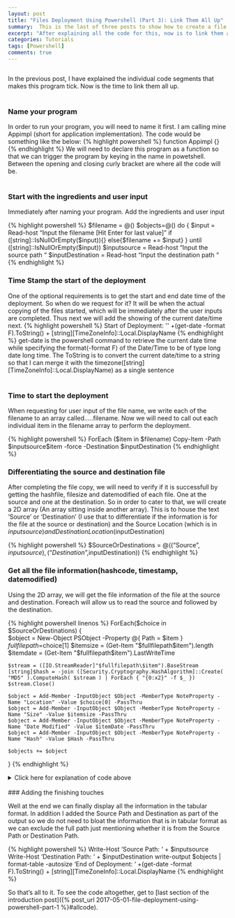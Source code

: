 ```yaml
---
layout: post
title: "Files Deployment Using Powershell (Part 3): Link Them All Up"
summary:  This is the last of three posts to show how to create a file deployment utility with validation using powershell 
excerpt: "After explaining all the code for this, now is to link them all up!"
categories: Tutorials
tags: [Powershell]
comments: true
---
```



<img src="{{ site.baseurl }}/images/Endresultafterenhancement.jpg" alt="">

In the previous post, I have explained the individual code segments that makes this program tick. Now is the time to link them all up.
<br><br>
### Name your program

In order to run your program, you will need to name it first. I am calling mine Appimpl (short for application implementation). The code would be something like the below:
{% highlight powershell %}
function Appimpl {}
{% endhighlight %}
We will need to declare this program as a function so that we can trigger the program by keying in the name in powetshell. Between the opening and closing curly bracket are where all the code will be. 
<br><br>
### Start with the ingredients and user input

Immediately after naming your program. Add the ingredients and user input

{% highlight powershell %}
$filename = @()
$objects=@()
do {
$input = Read-host “Input the filename [Hit Enter for last value]”
if ([string]::IsNullOrEmpty($input)){}
else{$filename += $input}
} until ([string]::IsNullOrEmpty($input))
$inputsource = Read-host “Input the source path “
$inputDestination = Read-host “Input the destination path “
{% endhighlight %}
<br>
### Time Stamp the start of the deployment

One of the optional requirements is to get the start and end date time of the deployment. So when do we request for it? It will be when the actual copying of the files started, which will be immediately after the user inputs are completed. Thus next we will add the showing of the current date/time next. 
{% highlight powershell %}
Start of Deployment: '' +(get-date -format F).ToString() + [string][TimeZoneInfo]::Local.DisplayName
{% endhighlight %}
get-date is the powershell command to retrieve the current date time while  specifying the format(-format F) of the Date/Time to be of type long date long time. The ToString is to convert the current date/time to a string so that I can merge it with the timezone([string][TimeZoneInfo]::Local.DisplayName) as a single sentence
<br><br>
### Time to start the deployment

When requesting for user input of the file name, we write each of the filename to an array called…..filename. Now we will need to call out each individual item in the filename array to perform the deployment.

{% highlight powershell %}
ForEach ($item in $filename)
Copy-Item -Path $inputsource\$item -force -Destination $inputDestination
{% endhighlight %}
<br>
### Differentiating the source and destination file

After completing the file copy, we will need to verify if it is successfull by getting the hashfile, filesize and datemodified of each file. One at the source and one at the destination. So in order to cater to that, we will create a 2D array (An array sitting inside another array). This is to house the text ‘Source’ or ‘Destination’ (I use that to differentiate if the information is for the file at the source or destination) and the Source Location (which is in $inputsource) and Destination Location($inputDestination)

{% highlight powershell %}
$SourceOrDestinations = @((“Source”, $inputsource),(“Destination”,$inputDestination))
{% endhighlight %}
<br>
### Get all the file information(hashcode, timestamp, datemodified)

Using the 2D array, we will get the file information of the file at the source and destination. Foreach will allow us to read the source and followed by the destination.



{% highlight powershell linenos %}
ForEach($choice in $SourceOrDestinations)
{                     
	$object = New-Object PSObject -Property @{ 
		Path = $item
                    }
	$fullfilepath=$choice[1]
	$itemsize = (Get-Item "$fullfilepath\$item").length
	$itemdate = (Get-Item "$fullfilepath\$item").LastWriteTime
 
	$stream = ([IO.StreamReader]"$fullfilepath\$item").BaseStream
	[string]$hash = -join ([Security.Cryptography.HashAlgorithm]::Create( "MD5" ).ComputeHash( $stream ) | ForEach { "{0:x2}" -f $_ })
	$stream.Close()
 
	$object = Add-Member -InputObject $Object -MemberType NoteProperty -Name "Location" -Value $choice[0] -PassThru
	$object = Add-Member -InputObject $Object -MemberType NoteProperty -Name "Size" -Value $itemsize -PassThru
	$object = Add-Member -InputObject $Object -MemberType NoteProperty -Name "Date Modified" -Value $itemDate -PassThru
	$object = Add-Member -InputObject $Object -MemberType NoteProperty -Name "Hash" -Value $Hash -PassThru
 
	$objects += $object
}
{% endhighlight %}
<details>
<summary>Click here for explanation of code above</summary>
<span style="color:blue">Line 1</span> is to loop the array to read the source path followed by the destination.<br>
<span style="color:blue">Line 2 and 20(the last closing curly bracket)</span> wraps the code that is required to get the file information of each file(One for source and one for destination).<br>
<span style="color:blue">Line 3-5</span> is create the object required to display the information in tabular format. Line 6 is to get the file path which is residing in the SourceOrDestination array.<br>
<span style="color:blue">Line 7-8</span> is to get the file information required (filesize .length and datemodified .LastWriteTime).<br>
<span style="color:blue">Line 10-12</span> is gets the hash code.<br>
<span style="color:blue">Line 6-12</span> writes the information of location, filesize, date modified and hashcode of the file in object array.<br>
<span style="color:blue">Line 14-19</span> writes all the information collected from Line 6-12 into the objects array so that it can be displayed in tabular format later.
</details>
<br>
### Adding the finishing touches

Well at the end we can finally display all the information in the tabular format. In addition I added the Source Path and Destination as part of the output so we do not need to bloat the information that is in tabular format as we can exclude the full path just mentioning whether it is from the Source Path or Destination Path.

{% highlight powershell %}
Write-Host ‘Source Path: ‘ + $inputsource
Write-Host ‘Destination Path: ‘ + $inputDestination
write-output $objects | format-table -autosize
‘End of Deployment: ‘ +(get-date -format F).ToString() + [string][TimeZoneInfo]::Local.DisplayName
{% endhighlight %}

So that’s all to it. To see the code altogether, get to [last section of the introduction post]({% post_url 2017-05-01-file-deployment-using-powershell-part-1 %}#allcode).